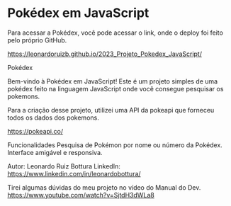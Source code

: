 # Pokédex em JavaScript

Para acessar a Pokédex, você pode acessar o link, onde o deploy foi feito pelo próprio GitHub.

https://leonardoruizb.github.io/2023_Projeto_Pokedex_JavaScript/

Pokédex

Bem-vindo à Pokédex em JavaScript! Este é um projeto simples de uma pokédex feito na linguagem JavaScript onde você consegue pesquisar os pokemons.

Para a criação desse projeto, utilizei uma API da pokeapi que forneceu todos os dados dos pokemons.

https://pokeapi.co/

Funcionalidades
Pesquisa de Pokémon por nome ou número da Pokédex.
Interface amigável e responsiva.

Autor: Leonardo Ruiz Bottura
LinkedIn: https://www.linkedin.com/in/leonardobottura/

Tirei algumas dúvidas do meu projeto no vídeo do Manual do Dev.
https://www.youtube.com/watch?v=SjtdH3dWLa8
